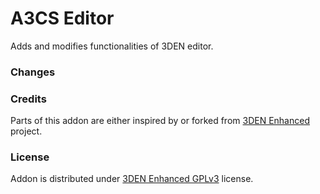 # A3CS Editor
Adds and modifies functionalities of 3DEN editor.

### Changes


### Credits
Parts of this addon are either inspired by or forked from [3DEN Enhanced](https://github.com/R3voA3/3den-Enhanced) project.

### License
Addon is distributed under [3DEN Enhanced GPLv3](https://github.com/R3voA3/3den-Enhanced/blob/master/LICENSE) license.
